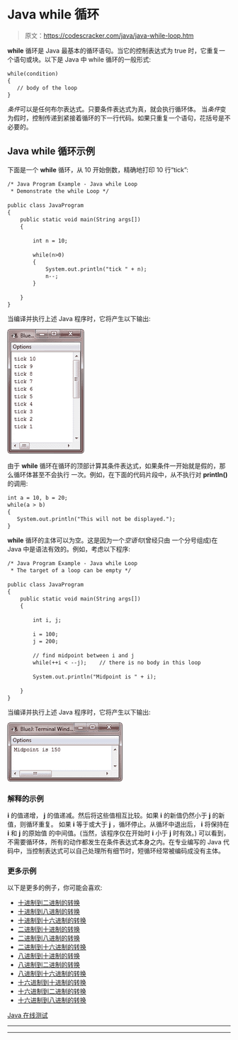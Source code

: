 # Java while 循环

> 原文：<https://codescracker.com/java/java-while-loop.htm>

**while** 循环是 Java 最基本的循环语句。当它的控制表达式为 true 时，它重复一个语句或块。以下是 Java 中 while 循环的一般形式:

```
while(condition)
{
   // body of the loop
}
```

*条件*可以是任何布尔表达式。只要条件表达式为真，就会执行循环体。 当*条件*变为假时，控制传递到紧接着循环的下一行代码。如果只重复一个语句，花括号是不必要的。

## Java while 循环示例

下面是一个 **while** 循环，从 10 开始倒数，精确地打印 10 行“tick”:

```
/* Java Program Example - Java while Loop
 * Demonstrate the while Loop */

public class JavaProgram
{   
    public static void main(String args[])
    {

        int n = 10;

        while(n>0)
        {
            System.out.println("tick " + n);
            n--;
        }

    }
}
```

当编译并执行上述 Java 程序时，它将产生以下输出:

![java while loop](img/43471daf1b88d10fdf7f9c7ae969d19d.png)

由于 **while** 循环在循环的顶部计算其条件表达式，如果条件一开始就是假的，那么循环体甚至不会执行 一次。例如，在下面的代码片段中，从不执行对 **println()** 的调用:

```
int a = 10, b = 20;
while(a > b)
{
   System.out.println("This will not be displayed.");
}
```

**while** 循环的主体可以为空。这是因为一个*空语句*(曾经只由 一个分号组成)在 Java 中是语法有效的。例如，考虑以下程序:

```
/* Java Program Example - Java while Loop
 * The target of a loop can be empty */

public class JavaProgram
{   
    public static void main(String args[])
    {

        int i, j;

        i = 100;
        j = 200;

        // find midpoint between i and j
        while(++i < --j);    // there is no body in this loop

        System.out.println("Midpoint is " + i);

    }
}
```

当编译并执行上述 Java 程序时，它将产生以下输出:

![while loop in java](img/4204aefb99877ea9851ff4df132a5001.png)

### 解释的示例

**i** 的值递增， **j** 的值递减。然后将这些值相互比较。如果 **i** 的新值仍然小于 **j** 的新值，则循环重复。 如果 **i** 等于或大于 **j** ，循环停止。从循环中退出后， **i** 将保持在 **i** 和 **j** 的原始值 的中间值。(当然，该程序仅在开始时 **i** 小于 **j** 时有效。) 可以看到，不需要循环体，所有的动作都发生在条件表达式本身之内。在专业编写的 Java 代码中，当控制表达式可以自己处理所有细节时，短循环经常被编码成没有主体。

### 更多示例

以下是更多的例子，你可能会喜欢:

*   [十进制到二进制的转换](/java/program/java-program-convert-decimal-to-binary.htm)
*   [十进制到八进制的转换](/java/program/java-program-convert-decimal-to-octal.htm)
*   [十进制到十六进制的转换](/java/program/java-program-convert-decimal-to-hexadecimal.htm)
*   [二进制到十进制的转换](/java/program/java-program-convert-binary-to-decimal.htm)
*   [二进制到八进制的转换](/java/program/java-program-convert-binary-to-octal.htm)
*   [二进制到十六进制的转换](/java/program/java-program-convert-binary-to-hexadecimal.htm)
*   [八进制到十进制的转换](/java/program/java-program-convert-octal-to-decimal.htm)
*   [八进制到二进制的转换](/java/program/java-program-convert-octal-to-binary.htm)
*   [八进制到十六进制的转换](/java/program/java-program-convert-octal-to-hexadecimal.htm)
*   [十六进制到十进制的转换](/java/program/java-program-convert-hexadecimal-to-decimal.htm)
*   [十六进制到二进制的转换](/java/program/java-program-convert-hexadecimal-to-binary.htm)
*   [十六进制到八进制的转换](/java/program/java-program-convert-hexadecimal-to-octal.htm)

[Java 在线测试](/exam/showtest.php?subid=1)

* * *

* * *